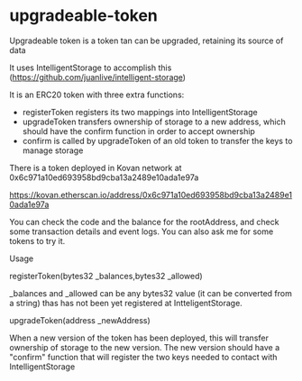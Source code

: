 # upgradeable-token

Upgradeable token is a token tan can be upgraded, retaining its source of data

It uses IntelligentStorage to accomplish this (https://github.com/juanlive/intelligent-storage)

It is an ERC20 token with three extra functions:

- registerToken registers its two mappings into IntelligentStorage
- upgradeToken transfers ownership of storage to a new address, which should have the confirm function in order to accept ownership
- confirm is called by upgradeToken of an old token to transfer the keys to manage storage


There is a token deployed in Kovan network at 
0x6c971a10ed693958bd9cba13a2489e10ada1e97a

https://kovan.etherscan.io/address/0x6c971a10ed693958bd9cba13a2489e10ada1e97a

You can check the code and the balance for the rootAddress, and check some transaction details and event logs. You can also ask me for some tokens to try it.



Usage


registerToken(bytes32 _balances,bytes32 _allowed)

_balances and _allowed can be any bytes32 value (it can be converted from a string) thas has not been yet registered at IntteligentStorage. 

upgradeToken(address _newAddress)

When a new version of the token has been deployed, this will transfer ownership of storage to the new version. The new version should have a "confirm" function that will register the two keys needed to contact with IntelligentStorage

